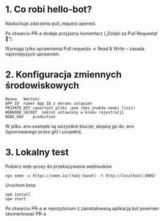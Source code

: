 # 1. Co robi hello-bot?
Nasłuchuje zdarzenia pull_request.opened.

Po otwarciu PR-a dodaje przyjazny komentarz („Dzięki za Pull Requesta! 🎉”).
    
Wymaga tylko uprawnienia Pull requests → Read & Write – zasada najmniejszych uprawnień.

# 2. Konfiguracja zmiennych środowiskowych
```
Nazwa	Wartość
APP_ID	numer App ID z ekranu ustawień
PRIVATE_KEY	zawartość pliku .pem (bez znaków nowej linii)
WEBHOOK_SECRET	sekret ustawiony w kroku rejestracji
NODE_ENV	production
```
W pliku .env.example są wszystkie klucze; skopiuj go do .env (ignorowanego przez git) i uzupełnij.

# 3. Lokalny test
Pobierz web-proxy do przekazywania webhooków
```
npx smee -u https://smee.io/⟨twój-kanał⟩ -t http://localhost:3000/
```
Uruchom bota
```
npm install
npm start
```
Po otwarciu PR-a w repozytorium z zainstalowaną aplikacją bot powinien skomentować PR-a